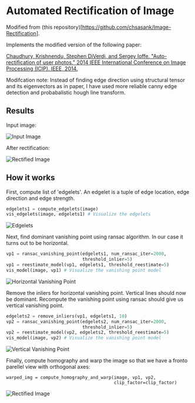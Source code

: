 # Automated Rectification of Image

Modified from (this repository)[https://github.com/chsasank/Image-Rectification].

Implements the modified version of the following paper:  

[Chaudhury, Krishnendu, Stephen DiVerdi, and Sergey Ioffe. "Auto-rectification
of user photos." 2014 IEEE International Conference on Image Processing (ICIP).
 IEEE, 2014.](https://static.googleusercontent.com/media/research.google.com/en//pubs/archive/42532.pdf)

Modifcation note: Instead of finding edge direction using structural tensor and its eigenvectors as in paper, I have used more reliable canny edge detection and probabalistic hough line transform.

##  Results

Input image:

![Input Image](/results/shelf.jpg)

After rectification:

![Rectified Image](/results/shelf_warped.png)

## How it works

First, compute list of 'edgelets'. An edgelet is a tuple of edge location, edge direction and edge strength. 

```python
edgelets1 = compute_edgelets(image)
vis_edgelets(image, edgelets1) # Visualize the edgelets
```

![Edgelets](/results/edgelets.png)

Next, find dominant vanishing point using ransac algorithm. In our case it turns out to be horizontal.

```python
vp1 = ransac_vanishing_point(edgelets1, num_ransac_iter=2000, 
                             threshold_inlier=5)
vp1 = reestimate_model(vp1, edgelets1, threshold_reestimate=5)
vis_model(image, vp1) # Visualize the vanishing point model
```

![Horizontal Vanishing Point](/results/horizontal_vp.png)

Remove the inliers for horizontal vanishing point. Vertical lines should now be dominant. Recompute the vanishing point using ransac should give us vertical vanishing point. 

```python
edgelets2 = remove_inliers(vp1, edgelets1, 10)
vp2 = ransac_vanishing_point(edgelets2, num_ransac_iter=2000,
                             threshold_inlier=5)
vp2 = reestimate_model(vp2, edgelets2, threshold_reestimate=5)
vis_model(image, vp2) # Visualize the vanishing point model
```

![Vertical Vanishing Point](/results/vertical_vp.png)

Finally, compute homography and warp the image so that we have a fronto parellel view with orthogonal axes: 

```
warped_img = compute_homography_and_warp(image, vp1, vp2,
                                         clip_factor=clip_factor)
```

![Rectified Image](/results/shelf_warped.png)